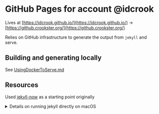 
# GitHub Pages for account @idcrook

Lives at [https://idcrook.github.io/](https://idcrook.github.io/)  -\> [https://github.crookster.org/](https://github.crookster.org/)

Relies on GitHub infrastructure to generate the output from `jekyll` and serve.

## Building and generating locally

See [UsingDockerToServe.md](UsingDockerToServe.md)

## Resources

Used [jekyll-now](https://github.com/barryclark/jekyll-now/) as a starting point originally

<details>
  <summary>Details on running jekyll directly on macOS</summary>

**not recommended**

### macOS jekyll

```shell
brew install rbenv ruby-build
rbenv install 2.5.1
rbenv global 2.5.1
gem install bundler
# macOS Mojave: needed to rebuild native extensions on a couple gems
gem install jekyll
# jekyll serve
# ERROR: You have already activated jekyll 3.8.4, but your Gemfile requires jekyll 3.7.3. Prepending `bundle exec` to your command may solve this. (Gem::LoadError)

bundle exec jekyll serve
```


### On macOS Mojave, a hiccup to rebuild extensions

`gem install ...` actually provided the following caommands in warning to fix them

```shell
gem pristine commonmarker --version 0.17.9
gem pristine nokogiri --version 1.8.2
```

</details>
